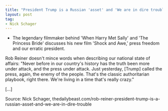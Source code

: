 ```yaml
---
title: "President Trump is a Russian 'asset' and 'We are in dire trouble'"
layout: post
tag:
- Nick Schager
---
```


- The legendary filmmaker behind 'When Harry Met Sally' and 'The Princess Bride' discusses his new film 'Shock and Awe,' press freedom and our erratic president.

Rob Reiner doesn't mince words when describing our national state of affairs: "Never before in our country's history has the truth been more under attack, and the press under attack. Just yesterday, [Trump] called the press, again, the enemy of the people. That's the classic authoritarian playbook, right there. We're living in a time that's really crazy."

[…]

Source: Nick Schager, thedailybeast.com/rob-reiner-president-trump-is-a-russian-asset-and-we-are-in-dire-trouble
